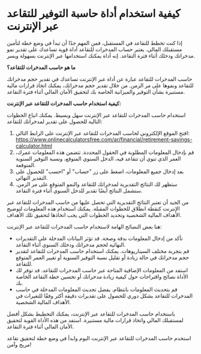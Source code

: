 كيفية استخدام أداة حاسبة التوفير للتقاعد عبر الإنترنت
=====================================================

إذا كنت تخطط للتقاعد في المستقبل، فمن المهم جدًا أن تبدأ في وضع خطة لتأمين مستقبلك المالي. يعتبر حساب المدخرات للتقاعد أداة قوية تساعدك على تقدير نمو مدخراتك ودخلك أثناء فترة التقاعد. إنه أداة يمكنك استخدامها عبر الإنترنت بسهولة ويسر.

**ما هو حاسب المدخرات للتقاعد؟**

حاسب المدخرات للتقاعد عبارة عن أداة عبر الإنترنت تساعدك في تقدير حجم مدخراتك للتقاعد ونموها على مر الزمن. من خلال تقدير حجم مدخراتك، يمكنك اتخاذ قرارات مالية مستنيرة بشأن التوفير والميزانية الخاصة بك لتحقيق الأمان المالي أثناء فترة التقاعد.

**كيفية استخدام حاسب المدخرات للتقاعد عبر الإنترنت:**

استخدام حاسب المدخرات للتقاعد عبر الإنترنت سهل وبسيط. يمكنك اتباع الخطوات التالية للحصول على تقدير لمدخراتك للتقاعد:

1. افتح الموقع الإلكتروني لحاسب المدخرات للتقاعد عبر الإنترنت على الرابط التالي: <https://www.onlinecalculatorsfree.com/ar/financial/retirement-savings-calculator.html>
2. قم بإدخال المعلومات المطلوبة في الحقول المحددة. تتضمن هذه المعلومات عمرك، العمر الذي تنوي أن تتقاعد فيه، الدخل السنوي المتوقع، ونسبة التوفير السنوية المتوقعة.
3. بعد إدخال جميع المعلومات، اضغط على زر "حساب" أو "احسب" للحصول على التقدير النهائي.
4. ستظهر لك النتائج التقديرية لمدخراتك للتقاعد والنمو المتوقع على مر الزمن. ستشمل النتائج أيضًا تقدير للدخل السنوي أثناء فترة التقاعد.

من الجيد أن تعتبر النتائج التقديرية التي تحصل عليها من حاسب المدخرات للتقاعد عبر الإنترنت كنقطة انطلاق للخطوات المقبلة. يمكنك استخدام هذه المعلومات لتوضيح الأهداف المالية الشخصية وتحديد الخطوات التي يجب اتخاذها لتحقيق تلك الأهداف.

هنا بعض النصائح الهامة لاستخدام حاسب المدخرات للتقاعد عبر الإنترنت:

- تأكد من إدخال المعلومات بدقة وصحة. قد تؤثر البيانات المدخلة على التقديرات النهائية لحجم مدخراتك ودخلك السنوي أثناء التقاعد.
- قم بتجربة مختلف السيناريوهات. يمكنك استخدام حاسب المدخرات للتقاعد لتقدير حجم مدخراتك في حالة زيادة أو تقليل نسبة التوفير السنوية أو تغيير العمر المتوقع للتقاعد.
- استفد من المعلومات الإضافية المتاحة عبر حاسب المدخرات للتقاعد. قد توفر لك الأداة نصائح واقتراحات حول كيفية زيادة مدخراتك أو تحسين خطة التقاعد الخاصة بك.
- قم بتحديث المعلومات بانتظام. يفضل تحديث المعلومات المدخلة في حاسب المدخرات للتقاعد بشكل دوري للحصول على تقديرات دقيقة أكثر وفقًا للتغيرات في الأهداف المالية الشخصية.

باستخدام حاسب المدخرات للتقاعد عبر الإنترنت، يمكنك التخطيط بشكل أفضل لمستقبلك المالي واتخاذ قرارات مالية مستنيرة. استفد من هذه الأداة القوية لتحقيق الأمان المالي أثناء فترة التقاعد.

استخدم حاسب المدخرات للتقاعد عبر الإنترنت اليوم وابدأ في وضع خطة لتحقيق تقاعد مريح وآمن!